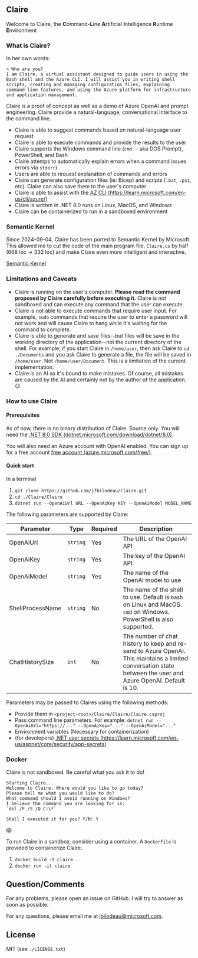 ## Claire

Welcome to Claire, the **C**ommand-**L**ine **A**rtificial **I**ntelligence **R**untime **E**nvironment

### What is Claire?

In her own words:
```
> Who are you?
I am Claire, a virtual assistant designed to guide users in using the Bash shell and the Azure CLI. I will assist you in writing shell scripts, creating and managing configuration files, explaining command-line features, and using the Azure platform for infrastructure and application management.
```

Claire is a proof of concept as well as a demo of Azure OpenAI and prompt engineering. Claire provide a natural-language, conversational interface to the command line.
- Claire is able to suggest commands based on natural-language user request
- Claire is able to execute commands and provide the results to the user
- Claire supports the Windows command line (`cmd` -- aka DOS Prompt), PowerShell, and Bash
- Claire attemps to automatically explain errors when a command issues errors via `stderr`)
- Users are able to request explanation of commands and errors
- Claire can generate configuration files (ie: Bicep) and scripts (`.bat`, `.ps1`, etc). Claire can also save them to the user's computer
- Claire is able to assist with the [AZ CLI (https://learn.microsoft.com/en-us/cli/azure/)](https://learn.microsoft.com/en-us/cli/azure/)
- Claire is written in .NET 8.0 runs on Linux, MacOS, and Windows
- Claire can be containerized to run in a sandboxed environment

### Semantic Kernel
Since 2024-09-04, Claire has been ported to Semantic Kernel by Microsoft. This allowed me to cut the code of the main program file, `Claire.cs` by half (668 loc -> 332 loc) and make Claire even more intelligent and interactive.

[Semantic Kernel](https://learn.microsoft.com/en-us/semantic-kernel/overview/)

### Limitations and Caveats

- Claire is running on the user's computer. **Please read the command proposed by Claire carefully before executing it.** Claire is not sandboxed and can execute any command that the user can execute.
- Claire is not able to execute commands that require user input. For example, `sudo` commands that require the user to enter a password will not work and will cause Claire to hang while it's waiting for the command to complete.
- Claire is able to generate and save files--but files will be save in the working directory of the application--not the current directory of the shell. For example, if you start Claire in `/home/user`, then ask Claire to `cd ./Documents` and you ask Claire to generate a file, the file will be saved in `/home/user`. Not `/home/user/Document`. This is a limitation of the current implementation.
- Claire is an AI so it's bound to make mistakes. Of course, all mistakes are caused by the AI and certainly not by the author of the application. 😉

### How to use Claire

#### Prerequisites
As of now, there is no binary distribution of Claire. Source only. You will need the [.NET 8.0 SDK (dotnet.microsoft.com/download/dotnet/8.0)](https://dotnet.microsoft.com/download/dotnet/8.0). 

You will also need an Azure account with OpenAI enabled. You can sign up for a free account [free account (azure.microsoft.com/free/)](https://azure.microsoft.com/free/).

#### Quick start

In a terminal

1. `git clone https://github.com/jfbilodeau/Claire.git`
2. `cd ./Claire/Claire`
3. `dotnet run --OpenAiUrl URL --OpenAiKey KEY --OpenAiModel MODEL_NAME`


The following parameters are supported by Claire:

| Parameter | Type | Required | Description  |
|-|-|-|-|
|OpenAiUrl|`string`|Yes|The URL of the OpenAI API                                                                                |
|OpenAiKey|`string`|Yes|The key of the OpenAI API                                                                                |
|OpenAiModel|`string`|Yes|The name of the OpenAI model to use                                                                      |
|ShellProcessName|`string`|No|The name of the shell to use. Default is `bash` on Linux and MacOS. `cmd` on Windows. PowerShell is also supported.|
|ChatHistorySize|`int`|No|The number of chat history to keep and re-send to Azure OpenAI. This maintains a limited conversation state between the user and Azure OpenAI. Default is 10.|

Parameters may be passed to Claires using the following methods:
- Provide them in `<project-root>/Claire/Claire/Claire.csproj`
- Pass command line parameters. For example: `dotnet run --OpenAiUrl="https://..." --OpenAiKey="..." --OpenAiModel="..."`
- Environment variables (Necessary for containerization)
- (for developers) [.NET user secrets (https://learn.microsoft.com/en-us/aspnet/core/security/app-secrets)](https://learn.microsoft.com/en-us/aspnet/core/security/app-secrets)

### Docker
Claire is not sandboxed. Be careful what you ask it to do!

```
Starting Claire...
Welcome to Claire. Where would you like to go today?
Please tell me what you would like to do?
What command should I avoid running on Windows?
I believe the command you are looking for is:
`del /F /S /Q C:\*`

Shall I executed it for you? Y/N: Y
```
😱

To run Claire in a sandbox, consider using a container. A `Dockerfile` is provided to containerize Claire.

1. `docker build -t claire .`
2. `docker run -it claire`


## Question/Comments
For any problems, please open an issue on GitHub. I will try to answer as soon as possible.

For any questions, please email me at [jbilodeau@microsoft.com](mailto:jfbilodeau@chronogears.com).

## License
MIT (see `./LICENSE.txt`)
